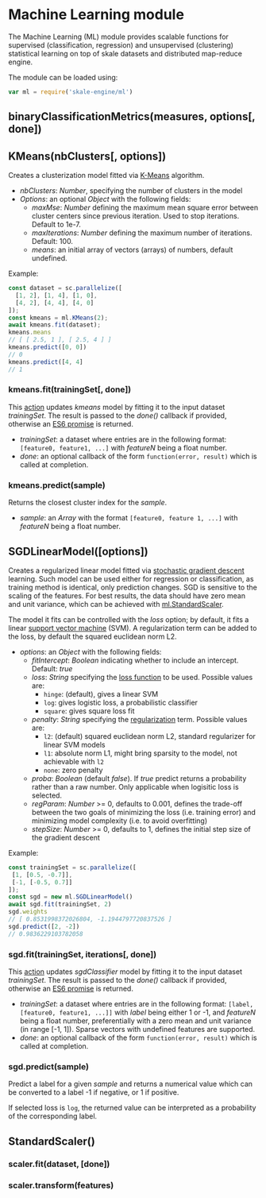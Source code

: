 # Machine Learning module

The Machine Learning (ML) module provides scalable functions for
supervised (classification, regression) and unsupervised (clustering)
statistical learning on top of skale datasets and distributed
map-reduce engine.

The module can be loaded using:

```javascript
var ml = require('skale-engine/ml')
```

## binaryClassificationMetrics(measures, options[, done])

## KMeans(nbClusters[, options])

Creates a clusterization model fitted via [K-Means] algorithm.

- *nbClusters*: *Number*, specifying the number of clusters in the model
- *Options*: an optional *Object* with the following fields:
  - *maxMse*: *Number* defining the maximum mean square error between cluster
    centers since previous iteration. Used to stop iterations. Default to 1e-7.
  - *maxIterations*: *Number* defining the maximum number of iterations. Default: 100.
  - *means*: an initial array of vectors (arrays) of numbers, default undefined.

Example:

```javascript
const dataset = sc.parallelize([
  [1, 2], [1, 4], [1, 0],
  [4, 2], [4, 4], [4, 0]
]);
const kmeans = ml.KMeans(2);
await kmeans.fit(dataset);
kmeans.means
// [ [ 2.5, 1 ], [ 2.5, 4 ] ]
kmeans.predict([0, 0])
// 0
kmeans.predict([4, 4]
// 1
```

### kmeans.fit(trainingSet[, done])

This [action] updates *kmeans* model by fitting it to the input
dataset *trainingSet*. The result is passed to the *done()* callback
if provided, otherwise an [ES6 promise] is returned.

- *trainingSet*: a dataset where entries are in the following format:
  `[feature0, feature1, ...]` with *featureN* being a float number.
- *done*: an optional callback of the form `function(error, result)`
  which is called at completion.

### kmeans.predict(sample)

Returns the closest cluster index for the *sample*.

- *sample*: an *Array* with the format `[feature0, feature 1, ...]`
  with *featureN* being a float number.

## SGDLinearModel([options])

Creates a regularized linear model fitted via [stochastic
gradient descent] learning. Such model can be used either for 
regression or classification, as training method is identical,
only prediction changes. SGD is sensitive to the scaling
of the features. For best results, the data should have zero mean and
unit variance, which can be achieved with [ml.StandardScaler].

The model it fits can be controlled with the *loss* option; by default,
it fits a linear [support vector machine] (SVM). A regularization term
can be added to the loss, by default the squared euclidean norm L2.

- *options*: an *Object* with the following fields:
  - *fitIntercept*: *Boolean* indicating whether to include an intercept. Default: *true*
  - *loss*: *String* specifying the [loss function] to be used. Possible values are:
      - `hinge`: (default), gives a linear SVM
      - `log`: gives logistic loss, a probabilistic classifier
      - `square`: gives square loss fit
  - *penalty*: *String*  specifying the [regularization] term. Possible values are:
      - `l2`: (default) squared euclidean norm L2, standard regularizer for linear SVM models
      - `l1`: absolute norm L1, might bring sparsity to the model, not achievable with `l2`
      - `none`: zero penalty
  - *proba*: *Boolean* (default *false*). If *true* predict returns a probability rather than a raw number. Only applicable when logisitic loss is selected.
  - *regParam*: *Number*  >= 0, defaults to 0.001, defines the trade-off between the
    two goals of minimizing the loss (i.e. training error) and minimizing model complexity
    (i.e. to avoid overfitting)
  - *stepSize*: *Number* >= 0, defaults to 1, defines the initial step size of the gradient
    descent

Example:

```javascript
const trainingSet = sc.parallelize([
 [1, [0.5, -0.7]],
 [-1, [-0.5, 0.7]]
]);
const sgd = new ml.SGDLinearModel()
await sgd.fit(trainingSet, 2)
sgd.weights
// [ 0.8531998372026804, -1.1944797720837526 ]
sgd.predict([2, -2])
// 0.9836229103782058
```

### sgd.fit(trainingSet, iterations[, done])

This [action] updates *sgdClassifier* model by fitting it to the
input dataset *trainingSet*. The result is passed to the *done()*
callback if provided, otherwise an [ES6 promise] is returned.

- *trainingSet*: a dataset where entries are in the following format:
  `[label, [feature0, feature1, ...]]` with *label* being either 1 or -1,
  and *featureN* being a float number, preferentially with a zero mean and
  unit variance (in range [-1, 1]). Sparse vectors with undefined features
  are supported.
- *done*: an optional callback of the form `function(error, result)`
  which is called at completion.

### sgd.predict(sample)

Predict a label for a given *sample* and returns a numerical value
which can be converted to a label -1 if negative, or 1 if positive.

If selected loss is `log`, the returned value can be interpreted as
a probability of the corresponding label.

## StandardScaler()

### scaler.fit(dataset, [done])

### scaler.transform(features)

[readable stream]: https://nodejs.org/api/stream.html#stream_class_stream_readable
[ES6 promise]: https://promisesaplus.com
[action]: #actions
[K-Means]: https://en.wikipedia.org/wiki/K-means_clustering
[loss function]: https://en.wikipedia.org/wiki/Loss_functions_for_classification
[logistic regression]: https://en.wikipedia.org/wiki/Logistic_regression
[ml.StandardScaler]: #mlstandardscaler
[parquet]: https://parquet.apache.org
[regularization]: https://en.wikipedia.org/wiki/Regularization_(mathematics)
[stochastic gradient descent]: https://en.wikipedia.org/wiki/Stochastic_gradient_descent
[support vector machine]: https://en.wikipedia.org/wiki/Support_vector_machine
